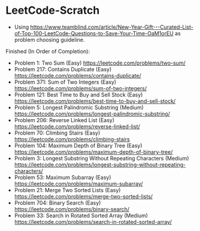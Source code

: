 # LeetCode-Scratch

  - Using https://www.teamblind.com/article/New-Year-Gift---Curated-List-of-Top-100-LeetCode-Questions-to-Save-Your-Time-OaM1orEU as problem choosing guideline. 

Finished (In Order of Completion): 
  - Problem 1: Two Sum (Easy) https://leetcode.com/problems/two-sum/
  - Problem 217: Contains Duplicate (Easy) https://leetcode.com/problems/contains-duplicate/
  - Problem 371: Sum of Two Integers (Easy) https://leetcode.com/problems/sum-of-two-integers/
  - Problem 121: Best Time to Buy and Sell Stock (Easy) https://leetcode.com/problems/best-time-to-buy-and-sell-stock/
  - Problem 5: Longest Palindromic Substring (Medium) https://leetcode.com/problems/longest-palindromic-substring/
  - Problem 206: Reverse Linked List (Easy) https://leetcode.com/problems/reverse-linked-list/
  - Problem 70: Climbing Stairs (Easy) https://leetcode.com/problems/climbing-stairs
  - Problem 104: Maximum Depth of Binary Tree (Easy) https://leetcode.com/problems/maximum-depth-of-binary-tree/
  - Problem 3: Longest Substring Without Repeating Characters (Medium) https://leetcode.com/problems/longest-substring-without-repeating-characters/
  - Problem 53: Maximum Subarray (Easy) https://leetcode.com/problems/maximum-subarray/
  - Problem 21: Merge Two Sorted Lists (Easy) https://leetcode.com/problems/merge-two-sorted-lists/
  - Problem 704: Binary Search (Easy) https://leetcode.com/problems/binary-search/
  - Problem 33: Search in Rotated Sorted Array (Medium) https://leetcode.com/problems/search-in-rotated-sorted-array/
